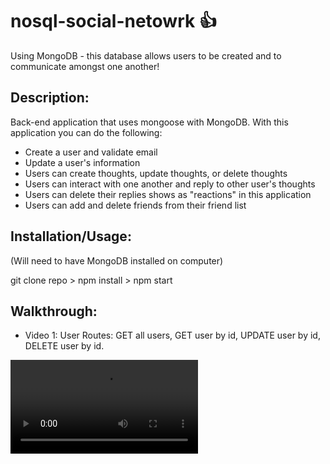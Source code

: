 # nosql-social-netowrk 👍
Using MongoDB - this database allows users to be created and to communicate amongst one another!

## Description: 
Back-end application that uses mongoose with MongoDB. With this application you can do the following: 

- Create a user and validate email
- Update a user's information
- Users can create thoughts, update thoughts, or delete thoughts
- Users can interact with one another and reply to other user's thoughts
- Users can delete their replies shows as "reactions" in this application
- Users can add and delete friends from their friend list


## Installation/Usage:
(Will need to have MongoDB installed on computer)

git clone repo > npm install > npm start

## Walkthrough: 

- Video 1: User Routes: GET all users, GET user by id, UPDATE user by id, DELETE user by id.

<video src="assets\videos\Untitled_ Oct 5, 2021 12_23 PM.webm">